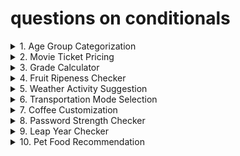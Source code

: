 
# questions on conditionals

<details>
<summary>1. Age Group Categorization
</summary>
Classify a person's age group: Child (< 13), Teenager (13-19), Adult (20-59), Senior (60+).

</details>

<details>
<summary>2. Movie Ticket Pricing
</summary>
Problem: Movie tickets are priced based on age: $12 for adults (18 and over), $8 for children. Everyone gets a $2 discount on Wednesday.

</details>

<details>
<summary>3. Grade Calculator
</summary>
Problem: Assign a letter grade based on a student's score: A (90-100), B (80-89), C (70-79), D (60-69), F (below 60).

</details>

<details>
<summary>4. Fruit Ripeness Checker
</summary>
Problem: Determine if a fruit is ripe, overripe, or unripe based on its color. (e.g., Banana: Green - Unripe, Yellow - Ripe, Brown - Overripe)

</details>

<details>
<summary>5. Weather Activity Suggestion
</summary>
Problem: Suggest an activity based on the weather (e.g., Sunny - Go for a walk, Rainy - Read a book, Snowy - Build a snowman).

</details>

<details>
<summary>6. Transportation Mode Selection
</summary>
Problem: Choose a mode of transportation based on the distance (e.g., <3 km: Walk, 3-15 km: Bike, >15 km: Car).

</details>


<details>
<summary>7. Coffee Customization
</summary>
Problem: Customize a coffee order: "Small", "Medium", or "Large" with an option for "Extra shot" of espresso.

</details>


<details>
<summary>8. Password Strength Checker
</summary>
Problem: Check if a password is "Weak", "Medium", or "Strong". Criteria: < 6 chars (Weak), 6-10 chars (Medium), >10 chars (Strong).

</details>


<details>
<summary>9. Leap Year Checker
</summary>
Problem: Determine if a year is a leap year. (Leap years are divisible by 4, but not by 100 unless also divisible by 400).

</details>


<details>
<summary>10. Pet Food Recommendation
</summary>
Problem: Recommend a type of pet food based on the pet's species and age. (e.g., Dog: <2 years - Puppy food, Cat: >5 years - Senior cat food).

</details>
